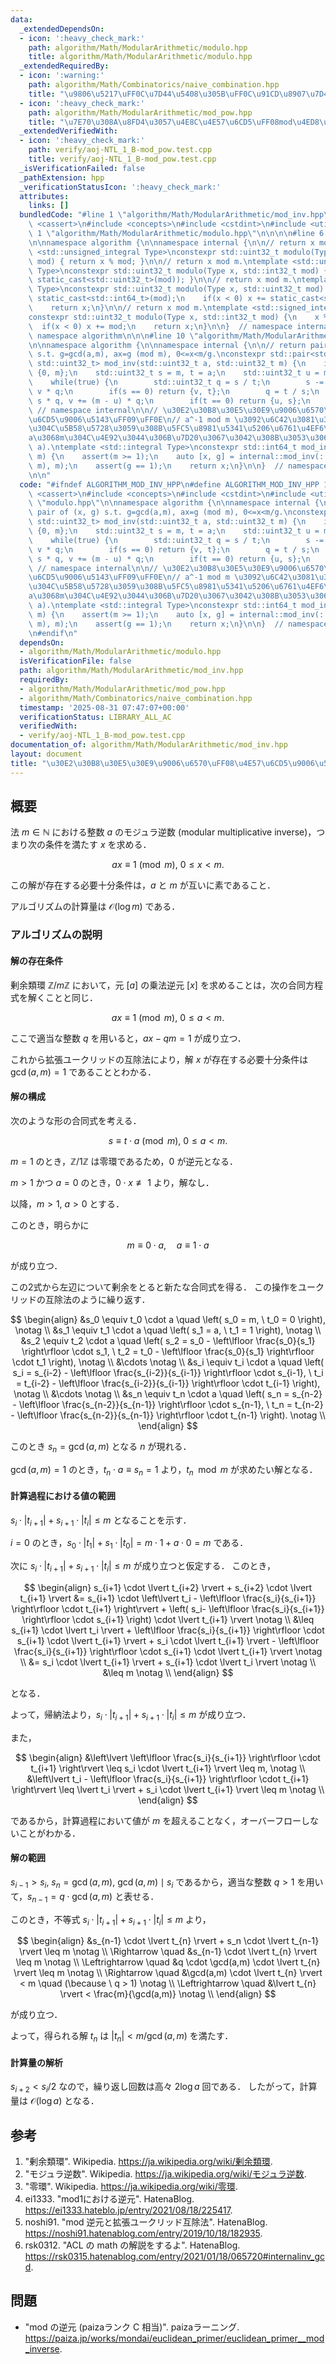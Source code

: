 ```yaml
---
data:
  _extendedDependsOn:
  - icon: ':heavy_check_mark:'
    path: algorithm/Math/ModularArithmetic/modulo.hpp
    title: algorithm/Math/ModularArithmetic/modulo.hpp
  _extendedRequiredBy:
  - icon: ':warning:'
    path: algorithm/Math/Combinatorics/naive_combination.hpp
    title: "\u9806\u5217\uFF0C\u7D44\u5408\u305B\uFF0C\u91CD\u8907\u7D44\u5408\u305B"
  - icon: ':heavy_check_mark:'
    path: algorithm/Math/ModularArithmetic/mod_pow.hpp
    title: "\u7E70\u308A\u8FD4\u3057\u4E8C\u4E57\u6CD5\uFF08mod\u4ED8\u304D\uFF09"
  _extendedVerifiedWith:
  - icon: ':heavy_check_mark:'
    path: verify/aoj-NTL_1_B-mod_pow.test.cpp
    title: verify/aoj-NTL_1_B-mod_pow.test.cpp
  _isVerificationFailed: false
  _pathExtension: hpp
  _verificationStatusIcon: ':heavy_check_mark:'
  attributes:
    links: []
  bundledCode: "#line 1 \"algorithm/Math/ModularArithmetic/mod_inv.hpp\"\n\n\n\n#include\
    \ <cassert>\n#include <concepts>\n#include <cstdint>\n#include <utility>\n\n#line\
    \ 1 \"algorithm/Math/ModularArithmetic/modulo.hpp\"\n\n\n\n#line 6 \"algorithm/Math/ModularArithmetic/modulo.hpp\"\
    \n\nnamespace algorithm {\n\nnamespace internal {\n\n// return x mod m.\ntemplate\
    \ <std::unsigned_integral Type>\nconstexpr std::uint32_t modulo(Type x, std::uint32_t\
    \ mod) { return x % mod; }\n\n// return x mod m.\ntemplate <std::unsigned_integral\
    \ Type>\nconstexpr std::uint32_t modulo(Type x, std::int32_t mod) { return modulo(x,\
    \ static_cast<std::uint32_t>(mod)); }\n\n// return x mod m.\ntemplate <std::signed_integral\
    \ Type>\nconstexpr std::uint32_t modulo(Type x, std::uint32_t mod) {\n    x %=\
    \ static_cast<std::int64_t>(mod);\n    if(x < 0) x += static_cast<std::int64_t>(mod);\n\
    \    return x;\n}\n\n// return x mod m.\ntemplate <std::signed_integral Type>\n\
    constexpr std::uint32_t modulo(Type x, std::int32_t mod) {\n    x %= mod;\n  \
    \  if(x < 0) x += mod;\n    return x;\n}\n\n}  // namespace internal\n\n}  //\
    \ namespace algorithm\n\n\n#line 10 \"algorithm/Math/ModularArithmetic/mod_inv.hpp\"\
    \n\nnamespace algorithm {\n\nnamespace internal {\n\n// return pair of (x, g)\
    \ s.t. g=gcd(a,m), ax=g (mod m), 0<=x<m/g.\nconstexpr std::pair<std::uint32_t,\
    \ std::uint32_t> mod_inv(std::uint32_t a, std::uint32_t m) {\n    if(a == 0) return\
    \ {0, m};\n    std::uint32_t s = m, t = a;\n    std::uint32_t u = m, v = 1;\n\
    \    while(true) {\n        std::uint32_t q = s / t;\n        s -= t * q, u -=\
    \ v * q;\n        if(s == 0) return {v, t};\n        q = t / s;\n        t -=\
    \ s * q, v += (m - u) * q;\n        if(t == 0) return {u, s};\n    }\n}\n\n} \
    \ // namespace internal\n\n// \u30E2\u30B8\u30E5\u30E9\u9006\u6570\uFF08\u4E57\
    \u6CD5\u9006\u5143\uFF09\uFF0E\n// a^-1 mod m \u3092\u6C42\u3081\u308B\uFF0E\u89E3\
    \u304C\u5B58\u5728\u3059\u308B\u5FC5\u8981\u5341\u5206\u6761\u4EF6\u306F\uFF0C\
    a\u3068m\u304C\u4E92\u3044\u306B\u7D20\u3067\u3042\u308B\u3053\u3068\uFF0EO(log\
    \ a).\ntemplate <std::integral Type>\nconstexpr std::int64_t mod_inv(Type a, std::int32_t\
    \ m) {\n    assert(m >= 1);\n    auto [x, g] = internal::mod_inv(::algorithm::internal::modulo(a,\
    \ m), m);\n    assert(g == 1);\n    return x;\n}\n\n}  // namespace algorithm\n\
    \n\n"
  code: "#ifndef ALGORITHM_MOD_INV_HPP\n#define ALGORITHM_MOD_INV_HPP 1\n\n#include\
    \ <cassert>\n#include <concepts>\n#include <cstdint>\n#include <utility>\n\n#include\
    \ \"modulo.hpp\"\n\nnamespace algorithm {\n\nnamespace internal {\n\n// return\
    \ pair of (x, g) s.t. g=gcd(a,m), ax=g (mod m), 0<=x<m/g.\nconstexpr std::pair<std::uint32_t,\
    \ std::uint32_t> mod_inv(std::uint32_t a, std::uint32_t m) {\n    if(a == 0) return\
    \ {0, m};\n    std::uint32_t s = m, t = a;\n    std::uint32_t u = m, v = 1;\n\
    \    while(true) {\n        std::uint32_t q = s / t;\n        s -= t * q, u -=\
    \ v * q;\n        if(s == 0) return {v, t};\n        q = t / s;\n        t -=\
    \ s * q, v += (m - u) * q;\n        if(t == 0) return {u, s};\n    }\n}\n\n} \
    \ // namespace internal\n\n// \u30E2\u30B8\u30E5\u30E9\u9006\u6570\uFF08\u4E57\
    \u6CD5\u9006\u5143\uFF09\uFF0E\n// a^-1 mod m \u3092\u6C42\u3081\u308B\uFF0E\u89E3\
    \u304C\u5B58\u5728\u3059\u308B\u5FC5\u8981\u5341\u5206\u6761\u4EF6\u306F\uFF0C\
    a\u3068m\u304C\u4E92\u3044\u306B\u7D20\u3067\u3042\u308B\u3053\u3068\uFF0EO(log\
    \ a).\ntemplate <std::integral Type>\nconstexpr std::int64_t mod_inv(Type a, std::int32_t\
    \ m) {\n    assert(m >= 1);\n    auto [x, g] = internal::mod_inv(::algorithm::internal::modulo(a,\
    \ m), m);\n    assert(g == 1);\n    return x;\n}\n\n}  // namespace algorithm\n\
    \n#endif\n"
  dependsOn:
  - algorithm/Math/ModularArithmetic/modulo.hpp
  isVerificationFile: false
  path: algorithm/Math/ModularArithmetic/mod_inv.hpp
  requiredBy:
  - algorithm/Math/ModularArithmetic/mod_pow.hpp
  - algorithm/Math/Combinatorics/naive_combination.hpp
  timestamp: '2025-08-31 07:47:07+00:00'
  verificationStatus: LIBRARY_ALL_AC
  verifiedWith:
  - verify/aoj-NTL_1_B-mod_pow.test.cpp
documentation_of: algorithm/Math/ModularArithmetic/mod_inv.hpp
layout: document
title: "\u30E2\u30B8\u30E5\u30E9\u9006\u6570\uFF08\u4E57\u6CD5\u9006\u5143\uFF09"
---
```



## 概要

法 $m \in \mathbb{N}$ における整数 $a$ のモジュラ逆数 (modular multiplicative inverse)，つまり次の条件を満たす $x$ を求める．

$$
ax \equiv 1 \pmod m, \ 0 \leq x < m.
$$

この解が存在する必要十分条件は，$a$ と $m$ が互いに素であること．

アルゴリズムの計算量は $\mathcal{O}(\log m)$ である．

### アルゴリズムの説明

#### 解の存在条件

剰余類環 $\mathbb{Z}/m\mathbb{Z}$ において，元 $[a]$ の乗法逆元 $[x]$ を求めることは，次の合同方程式を解くことと同じ．

$$
ax \equiv 1 \pmod m, \ 0 \leq a < m.
$$

ここで適当な整数 $q$ を用いると，$ax - qm = 1$ が成り立つ．

これから拡張ユークリッドの互除法により，解 $x$ が存在する必要十分条件は $\gcd(a,m) = 1$ であることとわかる．

#### 解の構成

次のような形の合同式を考える．

$$
s \equiv t \cdot a \pmod m, \ 0 \leq a < m.
$$

$m=1$ のとき，$\mathbb{Z}/1 \mathbb{Z}$ は零環であるため，$0$ が逆元となる．

$m>1$ かつ $a=0$ のとき，$0 \cdot x \not\equiv 1$ より，解なし．

以降，$m>1, \ a>0$ とする．

このとき，明らかに

$$
m \equiv 0 \cdot a, \quad a \equiv 1 \cdot a
$$

が成り立つ．

この2式から左辺について剰余をとると新たな合同式を得る．
この操作をユークリッドの互除法のように繰り返す．

$$
\begin{align}
&s_0 \equiv t_0 \cdot a \quad \left( s_0 = m, \ t_0 = 0 \right), \notag \\
&s_1 \equiv t_1 \cdot a \quad \left( s_1 = a, \ t_1 = 1 \right), \notag \\
&s_2 \equiv t_2 \cdot a \quad \left( s_2 = s_0 - \left\lfloor \frac{s_0}{s_1} \right\rfloor \cdot s_1, \ t_2 = t_0 - \left\lfloor \frac{s_0}{s_1} \right\rfloor \cdot t_1 \right), \notag \\
&\cdots \notag \\
&s_i \equiv t_i \cdot a \quad \left( s_i = s_{i-2} - \left\lfloor \frac{s_{i-2}}{s_{i-1}} \right\rfloor \cdot s_{i-1}, \ t_i = t_{i-2} - \left\lfloor \frac{s_{i-2}}{s_{i-1}} \right\rfloor \cdot t_{i-1} \right), \notag \\
&\cdots \notag \\
&s_n \equiv t_n \cdot a \quad \left( s_n = s_{n-2} - \left\lfloor \frac{s_{n-2}}{s_{n-1}} \right\rfloor \cdot s_{n-1}, \ t_n = t_{n-2} - \left\lfloor \frac{s_{n-2}}{s_{n-1}} \right\rfloor \cdot t_{n-1} \right). \notag \\
\end{align}
$$

このとき $s_n = \gcd(a,m)$ となる $n$ が現れる．

$\gcd(a,m) = 1$ のとき，$t_n \cdot a \equiv s_n = 1$ より，$t_n \mod m$ が求めたい解となる．

#### 計算過程における値の範囲

$s_i \cdot \lvert t_{i+1} \rvert + s_{i+1} \cdot \lvert t_i \rvert \leq m$ となることを示す．

$i=0$ のとき，$s_0 \cdot \lvert t_1 \rvert + s_1 \cdot \lvert t_0 \rvert = m \cdot 1 + a \cdot 0 = m$ である．

次に $s_i \cdot \lvert t_{i+1} \rvert + s_{i+1} \cdot \lvert t_i \rvert \leq m$ が成り立つと仮定する．
このとき，

$$
\begin{align}
s_{i+1} \cdot \lvert t_{i+2} \rvert + s_{i+2} \cdot \lvert t_{i+1} \rvert &= s_{i+1} \cdot \left\lvert t_i - \left\lfloor \frac{s_i}{s_{i+1}} \right\rfloor \cdot t_{i+1} \right\rvert + \left( s_i- \left\lfloor \frac{s_i}{s_{i+1}} \right\rfloor \cdot s_{i+1} \right) \cdot \lvert t_{i+1} \rvert \notag \\
&\leq s_{i+1} \cdot \lvert t_i \rvert + \left\lfloor \frac{s_i}{s_{i+1}} \right\rfloor \cdot s_{i+1} \cdot \lvert t_{i+1} \rvert + s_i \cdot \lvert t_{i+1} \rvert - \left\lfloor \frac{s_i}{s_{i+1}} \right\rfloor \cdot s_{i+1} \cdot \lvert t_{i+1} \rvert \notag \\
&= s_i \cdot \lvert t_{i+1} \rvert + s_{i+1} \cdot \lvert t_i \rvert \notag \\
&\leq m \notag \\
\end{align}
$$

となる．

よって，帰納法より，$s_i \cdot \lvert t_{i+1} \rvert + s_{i+1} \cdot \lvert t_i \rvert \leq m$ が成り立つ．

また，

$$
\begin{align}
&\left\lvert \left\lfloor \frac{s_i}{s_{i+1}} \right\rfloor \cdot t_{i+1} \right\rvert \leq s_i \cdot \lvert t_{i+1} \rvert \leq m, \notag \\
&\left\lvert t_i - \left\lfloor \frac{s_i}{s_{i+1}} \right\rfloor \cdot t_{i+1} \right\rvert \leq \lvert t_i \rvert + s_i \cdot \lvert t_{i+1} \rvert \leq m \notag \\
\end{align}
$$

であるから，計算過程において値が $m$ を超えることなく，オーバーフローしないことがわかる．

#### 解の範囲

$s_{i-1} > s_i, \ s_n = \gcd(a,m), \ \gcd(a,m) \mid s_i$ であるから，適当な整数 $q > 1$ を用いて，$s_{n-1} = q \cdot \gcd(a,m)$ と表せる．

このとき，不等式 $s_i \cdot \lvert t_{i+1} \rvert + s_{i+1} \cdot \lvert t_i \rvert \leq m$ より，

$$
\begin{align}
&s_{n-1} \cdot \lvert t_{n} \rvert + s_n \cdot \lvert t_{n-1} \rvert \leq m \notag \\
\Rightarrow \quad &s_{n-1} \cdot \lvert t_{n} \rvert \leq m \notag \\
\Leftrightarrow \quad &q \cdot \gcd(a,m) \cdot \lvert t_{n} \rvert \leq m \notag \\
\Rightarrow \quad &\gcd(a,m) \cdot \lvert t_{n} \rvert < m \quad (\because \ q > 1) \notag \\
\Leftrightarrow \quad &\lvert t_{n} \rvert < \frac{m}{\gcd(a,m)} \notag \\
\end{align}
$$

が成り立つ．

よって，得られる解 $t_n$ は $\lvert t_n \rvert < m / \gcd(a,m)$ を満たす．

#### 計算量の解析

$s_{i+2} < s_i / 2$ なので，繰り返し回数は高々 $2 \log a$ 回である．
したがって，計算量は $\mathcal{O}(\log a)$ となる．

## 参考

1. "剰余類環". Wikipedia. <https://ja.wikipedia.org/wiki/剰余類環>.
1. "モジュラ逆数". Wikipedia. <https://ja.wikipedia.org/wiki/モジュラ逆数>.
1. "零環". Wikipedia. <https://ja.wikipedia.org/wiki/零環>.
1. ei1333. "mod1における逆元". HatenaBlog. <https://ei1333.hateblo.jp/entry/2021/08/18/225417>.
1. noshi91. "mod 逆元と拡張ユークリッド互除法". HatenaBlog. <https://noshi91.hatenablog.com/entry/2019/10/18/182935>.
1. rsk0312. "ACL の math の解説をするよ". HatenaBlog. <https://rsk0315.hatenablog.com/entry/2021/01/18/065720#internalinv_gcd>.

## 問題

- "mod の逆元 (paizaランク C 相当)". paizaラーニング. <https://paiza.jp/works/mondai/euclidean_primer/euclidean_primer__mod_inverse>.
